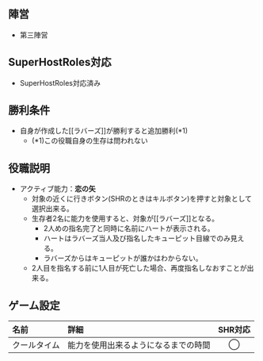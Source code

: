 ## 陣営
- 第三陣営

## SuperHostRoles対応
- SuperHostRoles対応済み

## 勝利条件
- 自身が作成した[[ラバーズ]]が勝利すると追加勝利(*1)
  - (*1)この役職自身の生存は問われない

## 役職説明
- アクティブ能力：**恋の矢**
  - 対象の近くに行きボタン(SHRのときはキルボタン)を押すと対象として選択出来る。
  - 生存者2名に能力を使用すると、対象が[[ラバーズ]]となる。
    - 2人めの指名完了と同時に名前にハートが表示される。
    - ハートはラバーズ当人及び指名したキューピット目線でのみ見える。
    - ラバーズからはキューピットが誰かはわからない。
  - 2人目を指名する前に1人目が死亡した場合、再度指名しなおすことが出来る。

## ゲーム設定
| 名前 | 詳細 | SHR対応 |
| :-- | :-- | :--: |
| クールタイム | 能力を使用出来るようになるまでの時間 | ◯ |